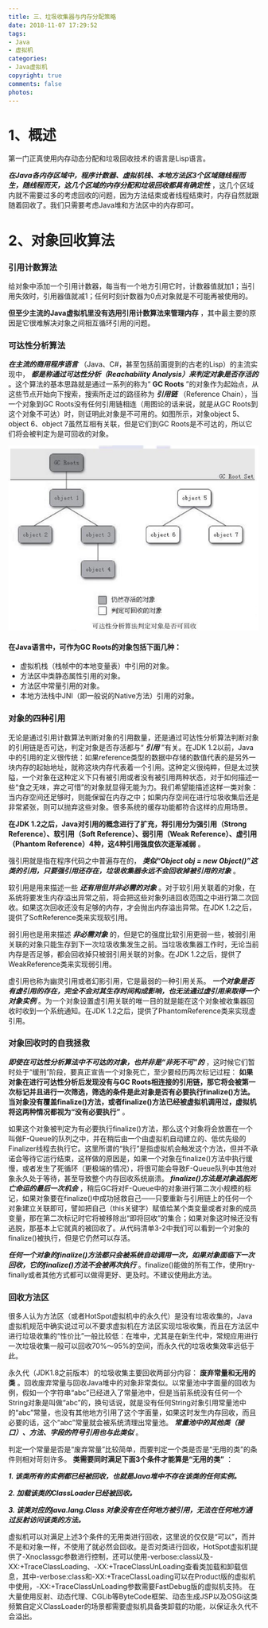 ```yaml
---
title: 三、垃圾收集器与内存分配策略
date: 2018-11-07 17:29:52
tags:
- Java
- 虚拟机
categories:
- Java虚拟机
copyright: true
comments: false
photos:
---
```


# 1、概述
第一门正真使用内存动态分配和垃圾回收技术的语言是Lisp语言。

 **_在Java各内存区域中，程序计数器、虚拟机栈、本地方法区3个区域随线程而生，随线程而灭，这几个区域的内存分配和垃圾回收都具有确定性_** ，这几个区域内就不需要过多的考虑回收的问题，因为方法结束或者线程结束时，内存自然就跟随着回收了。我们只需要考虑Java堆和方法区中的内存即可。

<!-- more -->

# 2、对象回收算法

### 引用计数算法

给对象中添加一个引用计数器，每当有一个地方引用它时，计数器值就加1；当引用失效时，引用器值就减1；任何时刻计数器为0点对象就是不可能再被使用的。

 **但至少主流的Java虚拟机里没有选用引用计数算法来管理内存** ，其中最主要的原因是它很难解决对象之间相互循环引用的问题。

### 可达性分析算法

 **_在主流的商用程序语言_** （Java、C#，甚至包括前面提到的古老的Lisp）的主流实现中， **_都是称通过可达性分析（Reachability Analysis）来判定对象是否存活的_** 。这个算法的基本思路就是通过一系列的称为“ **GC Roots** ”的对象作为起始点，从这些节点开始向下搜索，搜索所走过的路径称为 **_引用链_** （Reference Chain），当一个对象到GC Roots没有任何引用链相连（用图论的话来说，就是从GC Roots到这个对象不可达）时，则证明此对象是不可用的。如图所示，对象object 5、object 6、object 7虽然互相有关联，但是它们到GC Roots是不可达的，所以它们将会被判定为是可回收的对象。

![可达性分析](jvm-gc-memory-strategy/strategy.png "可达性分析算法.png")

#### 在Java语言中，可作为GC Roots的对象包括下面几种：
- 虚拟机栈（栈帧中的本地变量表）中引用的对象。
- 方法区中类静态属性引用的对象。
- 方法区中常量引用的对象。
- 本地方法栈中JNI（即一般说的Native方法）引用的对象。

### 对象的四种引用

无论是通过引用计数算法判断对象的引用数量，还是通过可达性分析算法判断对象的引用链是否可达，判定对象是否存活都与“ **_引用_** ”有关。在JDK 1.2以前，Java中的引用的定义很传统：如果reference类型的数据中存储的数值代表的是另外一块内存的起始地址，就称这块内存代表着一个引用。这种定义很纯粹，但是太过狭隘，一个对象在这种定义下只有被引用或者没有被引用两种状态，对于如何描述一些“食之无味，弃之可惜”的对象就显得无能为力。我们希望能描述这样一类对象：当内存空间还足够时，则能保留在内存之中；如果内存空间在进行垃圾收集后还是非常紧张，则可以抛弃这些对象。很多系统的缓存功能都符合这样的应用场景。

 **在JDK 1.2之后，Java对引用的概念进行了扩充，将引用分为强引用（Strong Reference）、软引用（Soft Reference）、弱引用（Weak Reference）、虚引用（Phantom Reference）4种，这4种引用强度依次逐渐减弱** 。

强引用就是指在程序代码之中普遍存在的， **_类似“Object obj = new Object()”这类的引用，只要强引用还存在，垃圾收集器永远不会回收掉被引用的对象_** 。

软引用是用来描述一些 **_还有用但并非必需的对象_** 。对于软引用关联着的对象，在系统将要发生内存溢出异常之前，将会把这些对象列进回收范围之中进行第二次回收。如果这次回收还没有足够的内存，才会抛出内存溢出异常。在JDK 1.2之后，提供了SoftReference类来实现软引用。

弱引用也是用来描述 **_非必需对象_** 的，但是它的强度比软引用更弱一些，被弱引用关联的对象只能生存到下一次垃圾收集发生之前。当垃圾收集器工作时，无论当前内存是否足够，都会回收掉只被弱引用关联的对象。在JDK 1.2之后，提供了WeakReference类来实现弱引用。

虚引用也称为幽灵引用或者幻影引用，它是最弱的一种引用关系。 **_一个对象是否有虚引用的存在，完全不会对其生存时间构成影响，也无法通过虚引用来取得一个对象实例_** 。为一个对象设置虚引用关联的唯一目的就是能在这个对象被收集器回收时收到一个系统通知。在JDK 1.2之后，提供了PhantomReference类来实现虚引用。

### 对象回收时的自我拯救

 **_即使在可达性分析算法中不可达的对象，也并非是“非死不可”的_** ，这时候它们暂时处于“缓刑”阶段，要真正宣告一个对象死亡，至少要经历两次标记过程： **如果对象在进行可达性分析后发现没有与GC Roots相连接的引用链，那它将会被第一次标记并且进行一次筛选，筛选的条件是此对象是否有必要执行finalize()方法。当对象没有覆盖finalize()方法，或者finalize()方法已经被虚拟机调用过，虚拟机将这两种情况都视为“没有必要执行”** 。

如果这个对象被判定为有必要执行finalize()方法，那么这个对象将会放置在一个叫做F-Queue的队列之中，并在稍后由一个由虚拟机自动建立的、低优先级的Finalizer线程去执行它。这里所谓的“执行”是指虚拟机会触发这个方法，但并不承诺会等待它运行结束，这样做的原因是，如果一个对象在finalize()方法中执行缓慢，或者发生了死循环（更极端的情况），将很可能会导致F-Queue队列中其他对象永久处于等待，甚至导致整个内存回收系统崩溃。 **_finalize()方法是对象逃脱死亡命运的最后一次机会_** ，稍后GC将对F-Queue中的对象进行第二次小规模的标记，如果对象要在finalize()中成功拯救自己——只要重新与引用链上的任何一个对象建立关联即可，譬如把自己（this关键字）赋值给某个类变量或者对象的成员变量，那在第二次标记时它将被移除出“即将回收”的集合；如果对象这时候还没有逃脱，那基本上它就真的被回收了。从代码清单3-2中我们可以看到一个对象的finalize()被执行，但是它仍然可以存活。

 **_任何一个对象的finalize()方法都只会被系统自动调用一次，如果对象面临下一次回收，它的finalize()方法不会被再次执行_** 。finalize()能做的所有工作，使用try-finally或者其他方式都可以做得更好、更及时。不建议使用此方法。

### 回收方法区

很多人认为方法区（或者HotSpot虚拟机中的永久代）是没有垃圾收集的，Java虚拟机规范中确实说过可以不要求虚拟机在方法区实现垃圾收集，而且在方法区中进行垃圾收集的“性价比”一般比较低：在堆中，尤其是在新生代中，常规应用进行一次垃圾收集一般可以回收70%～95%的空间，而永久代的垃圾收集效率远低于此。

永久代（JDK1.8之前版本）的垃圾收集主要回收两部分内容： **废弃常量和无用的类** 。回收废弃常量与回收Java堆中的对象非常类似。以常量池中字面量的回收为例，假如一个字符串“abc”已经进入了常量池中，但是当前系统没有任何一个String对象是叫做“abc”的，换句话说，就是没有任何String对象引用常量池中的“abc”常量，也没有其他地方引用了这个字面量，如果这时发生内存回收，而且必要的话，这个“abc”常量就会被系统清理出常量池。 **_常量池中的其他类（接口）、方法、字段的符号引用也与此类似_** 。

判定一个常量是否是“废弃常量”比较简单，而要判定一个类是否是“无用的类”的条件则相对苛刻许多。 **类需要同时满足下面3个条件才能算是“无用的类”** ：

 **_1. 该类所有的实例都已经被回收，也就是Java堆中不存在该类的任何实例。_** 

 **_2. 加载该类的ClassLoader已经被回收。_** 

 **_3. 该类对应的java.lang.Class 对象没有在任何地方被引用，无法在任何地方通过反射访问该类的方法。_** 

虚拟机可以对满足上述3个条件的无用类进行回收，这里说的仅仅是“可以”，而并不是和对象一样，不使用了就必然会回收。是否对类进行回收，HotSpot虚拟机提供了-Xnoclassgc参数进行控制，还可以使用-verbose:class以及-XX:+TraceClassLoading、-XX:+TraceClassUnLoading查看类加载和卸载信息，其中-verbose:class和-XX:+TraceClassLoading可以在Product版的虚拟机中使用，-XX:+TraceClassUnLoading参数需要FastDebug版的虚拟机支持。
在大量使用反射、动态代理、CGLib等ByteCode框架、动态生成JSP以及OSGi这类频繁自定义ClassLoader的场景都需要虚拟机具备类卸载的功能，以保证永久代不会溢出。

